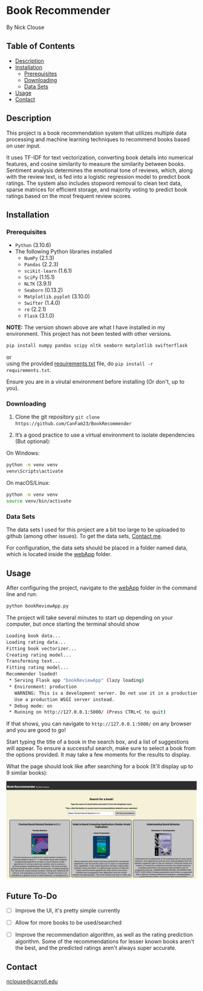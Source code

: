 # Book Recommender 
By Nick Clouse
## Table of Contents  
- [Description](#description)  
- [Installation](#installation)  
    - [Prerequisites](#prerequisites)
    - [Downloading](#downloading)
    - [Data Sets](#data-sets)
- [Usage](#usage)  
- [Contact](#contact)  

## Description  
This project is a book recommendation system that utilizes multiple data processing and machine learning techniques to recommend books based on user input.  
   
It uses TF-IDF for text vectorization, converting book details into numerical features, and cosine similarity to measure the similarity between books. Sentiment analysis determines the emotional tone of reviews, which, along with the review text, is fed into a logistic regression model to predict book ratings. The system also includes stopword removal to clean text data, sparse matrices for efficient storage, and majority voting to predict book ratings based on the most frequent review scores.

## Installation  

### Prerequisites
- `Python` (3.10.6)
- The following Python libraries installed
  - `NumPy` (2.1.3)
  - `Pandas` (2.2.3)
  - `scikit-learn` (1.6.1)
  - `SciPy` (1.15.1)
  - `NLTK` (3.9.1)
  - `Seaborn` (0.13.2)
  - `Matplotlib.pyplot` (3.10.0)
  - `Swifter` (1.4.0)
  - `re` (2.2.1)
  - `Flask` (3.1.0)

**NOTE:** The version shown above are what I have installed in my environment. This project has not been tested with other versions.

```bash
pip install numpy pandas scipy nltk seaborn matplotlib swifterflask
```
or  
using the provided [requirements.txt](requirements.txt) file, do 
`pip install -r requirements.txt`.  

Ensure you are in a virutal environment before installing (Or don't, up to you).
### Downloading
1. Clone the git repository `git clone https://github.com/CanFam23/BookRecommender`

2. It’s a good practice to use a virtual environment to isolate dependencies (But optional):

On Windows:
```bash 
python -m venv venv
venv\Scripts\activate
```
On macOS/Linux:
```bash
python -m venv venv
source venv/bin/activate
```

### Data Sets
The data sets I used for this project are a bit too large to be uploaded to github (among other issues). To get the data sets, [Contact me](#contact).  
  
For configuration, the data sets should be placed in a folder named data, which is located inside the [webApp](/webApp) folder.

## Usage  

After configuring the project, navigate to the [webApp](webApp/) folder in the command line and run:
```bash
python bookReviewApp.py
```
The project will take several minutes to start up depending on your computer, but once starting the terminal should show
```bash
Loading book data...
Loading rating data...
Fitting book vectorizer...
Creating rating model...
Transforming text...
Fitting rating model...
Recommender loaded!
 * Serving Flask app "bookReviewApp" (lazy loading)
 * Environment: production
   WARNING: This is a development server. Do not use it in a production deployment.
   Use a production WSGI server instead.
 * Debug mode: on
 * Running on http://127.0.0.1:5000/ (Press CTRL+C to quit)
```
If that shows, you can navigate to `http://127.0.0.1:5000/` on any browser and you are good to go!

Start typing the title of a book in the search box, and a list of suggestions will appear. To ensure a successful search, make sure to select a book from the options provided. It may take a few moments for the results to display.

What the page should look like after searching for a book (It'll display up to 9 similar books):  
  
![Example Image](exampleImg.png)

## Future To-Do  
- [ ] Improve the UI, it's pretty simple currently
- [ ] Allow for more books to be used/searched
- [ ] Improve the recommendation algorithm, as well as the rating prediction algorithm. Some of the recommendations for lesser known books aren't the best, and the predicted ratings aren't always super accurate.


## Contact  
[nclouse@carroll.edu](mailto:nclouse@carroll.edu)
